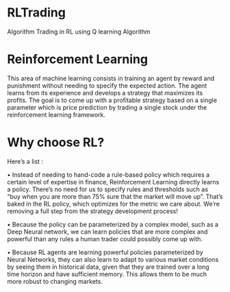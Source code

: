 # RLTrading
Algorithm Trading in RL using Q learning Algorithm

# Reinforcement Learning
This area of machine learning consists in training an agent by reward and punishment without needing to
specify the expected action. The agent learns from its experience and develops a strategy that maximizes its
profits. The goal is to come up with a profitable strategy based on a single parameter which is price prediction
by trading a single stock under the reinforcement learning framework.

# Why choose RL?
Here’s a list :

• Instead of needing to hand-code a rule-based policy which requires a certain level of expertise in finance,
Reinforcement Learning directly learns a policy. There’s no need for us to specify rules and thresholds
such as “buy when you are more than 75% sure that the market will move up”. That’s baked in the
RL policy, which optimizes for the metric we care about. We’re removing a full step from the strategy
development process!

• Because the policy can be parameterized by a complex model, such as a Deep Neural network, we can
learn policies that are more complex and powerful than any rules a human trader could possibly come up
with.

• Because RL agents are learning powerful policies parameterized by Neural Networks, they can also learn
to adapt to various market conditions by seeing them in historical data, given that they are trained over
a long time horizon and have sufficient memory. This allows them to be much more robust to changing
markets.
